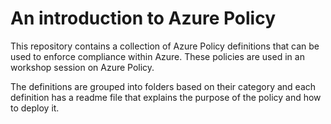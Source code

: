 # An introduction to Azure Policy
This repository contains a collection of Azure Policy definitions that can be used to enforce compliance within Azure. These policies are used in an workshop session on Azure Policy.

The definitions are grouped into folders based on their category and each definition has a readme file that explains the purpose of the policy and how to deploy it.